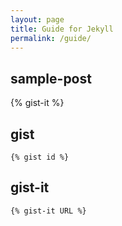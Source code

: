 ```yaml
---
layout: page
title: Guide for Jekyll
permalink: /guide/
---
```


## sample-post
{% gist-it %}

## gist

``{% gist id %}``

## gist-it

`{% gist-it URL %}`


